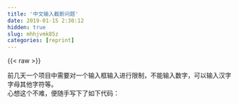 ```yaml
---
title: '中文输入截断问题' 
date: 2019-01-15 2:30:12
hidden: true
slug: mhhjvmk85z
categories: [reprint]
---
```


{{< raw >}}

                    
<p>前几天一个项目中需要对一个输入框输入进行限制，不能输入数字，可以输入汉字字母其他字符等。<br>心想这个不难，便随手写下了如下代码：</p>
<div class="widget-codetool" style="display:none;">
      <div class="widget-codetool--inner">
      <span class="selectCode code-tool" data-toggle="tooltip" data-placement="top" title="" data-original-title="全选"></span>
      <span type="button" class="copyCode code-tool" data-toggle="tooltip" data-placement="top" data-clipboard-text="    const inputEle = document.querySelector('#input')
    const idReg = /[0-9]/g
    inputEle.addEventListener('input', function(e){
        let value = e.target.value

        value = value.replace(idReg, '')
        inputEle.value = value
    })" title="" data-original-title="复制"></span>
      <span type="button" class="saveToNote code-tool" data-toggle="tooltip" data-placement="top" title="" data-original-title="放进笔记"></span>
      </div>
      </div><pre class="javascript hljs"><code class="javascript">    <span class="hljs-keyword">const</span> inputEle = <span class="hljs-built_in">document</span>.querySelector(<span class="hljs-string">'#input'</span>)
    <span class="hljs-keyword">const</span> idReg = <span class="hljs-regexp">/[0-9]/g</span>
    inputEle.addEventListener(<span class="hljs-string">'input'</span>, <span class="hljs-function"><span class="hljs-keyword">function</span>(<span class="hljs-params">e</span>)</span>{
        <span class="hljs-keyword">let</span> value = e.target.value

        value = value.replace(idReg, <span class="hljs-string">''</span>)
        inputEle.value = value
    })</code></pre>
<p>但是等提到测试环境后，结果被测试同学发现在中文输入法下回出现如下问题：</p>
<p><span class="img-wrap"><img data-src="/img/bVMXq3?w=180&amp;h=59" src="https://static.alili.tech/img/bVMXq3?w=180&amp;h=59" alt="clipboard.png" title="clipboard.png" style="cursor: pointer; display: inline;"></span></p>
<h2 id="articleHeader0">IME问题</h2>
<p>最终寻找一番后发现，原来这是IME问题，即中文输入时出现在输入框上方的带候选但还未选择的状态，其实这个在韩文日文等非字母文字中都会出现这个问题。<br>那如何解决呢。</p>
<p>用搜索引擎一搜索，便看到了有人说可以通过compositionstart和compositionend判断是否处于IME状态。但是这个两个函数从来没见过，敢用吗？兼容性如何？ </p>
<p>于是便到caniuse和MDN上看看。</p>
<p><span class="img-wrap"><img data-src="/img/bVMXrT?w=870&amp;h=196" src="https://static.alili.tech/img/bVMXrT?w=870&amp;h=196" alt="clipboard.png" title="clipboard.png" style="cursor: pointer; display: inline;"></span></p>
<p><span class="img-wrap"><img data-src="/img/bVMXrX?w=620&amp;h=195" src="https://static.alili.tech/img/bVMXrX?w=620&amp;h=195" alt="clipboard.png" title="clipboard.png" style="cursor: pointer; display: inline;"></span></p>
<p>caniuse上根本就没没有这个函数的兼容性报告，MDN上虽然说可以用，但是心里还是没底。<br>这时想到vue文档中好像提过关于中文输入，于是马上就翻了翻vue的文档。</p>
<h2 id="articleHeader1">在vue源码中寻找答案</h2>
<p>vue文档中有如下一段话</p>
<blockquote><p>对于需要输入法编辑器的语言（中文、日文、韩文等），要注意的是，在 IME 字母组合窗口输入时 v-model 并不会更新。如果你想在此期间满足更新需求，请使用 input 事件。</p></blockquote>
<p>说明vue解决了这个问题，那vue是怎么实现的，是使用compositionstart和compositionend，还是其他方法？于是带着疑问道vue的源码中寻找答案。</p>
<p>在关于v-model相关代码中很快就看到了<a href="https://github.com/vuejs/vue/blob/v2.3.0/src/platforms/web/compiler/directives/model.js#L151-L153" rel="nofollow noreferrer" target="_blank">这行代码</a></p>
<div class="widget-codetool" style="display:none;">
      <div class="widget-codetool--inner">
      <span class="selectCode code-tool" data-toggle="tooltip" data-placement="top" title="" data-original-title="全选"></span>
      <span type="button" class="copyCode code-tool" data-toggle="tooltip" data-placement="top" data-clipboard-text="  if (needCompositionGuard) {
    code = `if($event.target.composing)return;${code}`
  }" title="" data-original-title="复制"></span>
      <span type="button" class="saveToNote code-tool" data-toggle="tooltip" data-placement="top" title="" data-original-title="放进笔记"></span>
      </div>
      </div><pre class="javascript hljs"><code class="javascript">  <span class="hljs-keyword">if</span> (needCompositionGuard) {
    code = <span class="hljs-string">`if($event.target.composing)return;<span class="hljs-subst">${code}</span>`</span>
  }</code></pre>
<p>但是很明显composing不是event.target的标准属性，那是从哪里来的呢，于是全局搜索了composing，<a href="https://github.com/vuejs/vue/blob/v2.3.0/src/platforms/web/runtime/directives/model.js#L117-L124" rel="nofollow noreferrer" target="_blank">很快在这里找到了答案</a>。</p>
<div class="widget-codetool" style="display:none;">
      <div class="widget-codetool--inner">
      <span class="selectCode code-tool" data-toggle="tooltip" data-placement="top" title="" data-original-title="全选"></span>
      <span type="button" class="copyCode code-tool" data-toggle="tooltip" data-placement="top" data-clipboard-text="    function onCompositionStart (e) {
      e.target.composing = true
    }
    
    function onCompositionEnd (e) {
      e.target.composing = false
      trigger(e.target, 'input')
    }" title="" data-original-title="复制"></span>
      <span type="button" class="saveToNote code-tool" data-toggle="tooltip" data-placement="top" title="" data-original-title="放进笔记"></span>
      </div>
      </div><pre class="javascript hljs"><code class="javascript">    <span class="hljs-function"><span class="hljs-keyword">function</span> <span class="hljs-title">onCompositionStart</span> (<span class="hljs-params">e</span>) </span>{
      e.target.composing = <span class="hljs-literal">true</span>
    }
    
    <span class="hljs-function"><span class="hljs-keyword">function</span> <span class="hljs-title">onCompositionEnd</span> (<span class="hljs-params">e</span>) </span>{
      e.target.composing = <span class="hljs-literal">false</span>
      trigger(e.target, <span class="hljs-string">'input'</span>)
    }</code></pre>
<p>而这两个函数是在哪里被调用的呢？<a href="https://github.com/vuejs/vue/blob/v2.3.0/src/platforms/web/runtime/directives/model.js#L40-L41" rel="nofollow noreferrer" target="_blank">就在当前文件内一搜索就找到了</a>。</p>
<div class="widget-codetool" style="display:none;">
      <div class="widget-codetool--inner">
      <span class="selectCode code-tool" data-toggle="tooltip" data-placement="top" title="" data-original-title="全选"></span>
      <span type="button" class="copyCode code-tool" data-toggle="tooltip" data-placement="top" data-clipboard-text="  el.addEventListener('compositionstart', onCompositionStart)
  el.addEventListener('compositionend', onCompositionEnd)" title="" data-original-title="复制"></span>
      <span type="button" class="saveToNote code-tool" data-toggle="tooltip" data-placement="top" title="" data-original-title="放进笔记"></span>
      </div>
      </div><pre class="javascript hljs"><code class="javascript">  el.addEventListener(<span class="hljs-string">'compositionstart'</span>, onCompositionStart)
  el.addEventListener(<span class="hljs-string">'compositionend'</span>, onCompositionEnd)</code></pre>
<p>哈哈，原来就是前面所说的compositionstart和compositionend方法。</p>
<h2 id="articleHeader2">结论</h2>
<p>既然vue中使用的就是compositionstart和compositionend方法，并且经过这么多人检验，肯定是没问题的，可以在项目中放心的使用。</p>
<p>虽然一开始就找到了正确的答案，但是后面的求证才是最有价值的。</p>

                
{{< /raw >}}

# 版权声明
本文资源来源互联网，仅供学习研究使用，版权归该资源的合法拥有者所有，

本文仅用于学习、研究和交流目的。转载请注明出处、完整链接以及原作者。

原作者若认为本站侵犯了您的版权，请联系我们，我们会立即删除！

## 原文标题
中文输入截断问题

## 原文链接
[https://segmentfault.com/a/1190000009246058](https://segmentfault.com/a/1190000009246058)

